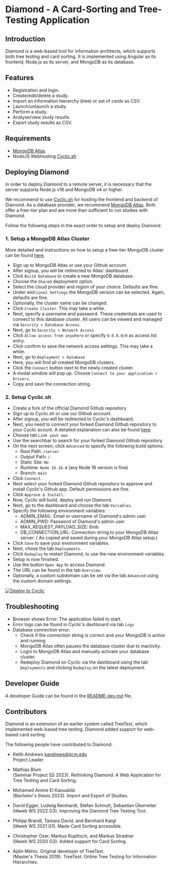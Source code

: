 
# Diamond - A Card-Sorting and Tree-Testing Application



## Introduction

Diamond is a web-based tool for information architects, which supports
both tree testing and card sorting. It is implemented using Angular as
its frontend, Node.js as its server, and MongoDB as its database.



## Features

- Registration and login.
- Create/edit/delete a study.
- Import an information hierarchy (tree) or set of cards as CSV.
- Launch/unlaunch a study.
- Perform a study.
- Analyse/view study results.
- Export study results as CSV.



## Requirements

- [MongoDB Atlas](https://www.mongodb.com/atlas/database)
- NodeJS Webhosting [Cyclic.sh](https://www.cyclic.sh/)



## Deploying Diamond

In order to deploy Diamond to a remote server, it is necessary that
the server supports Node.js v16 and MongoDB v4 or higher.

We recommend to use [Cyclic.sh](https://www.cyclic.sh/) for hosting 
the frontend and backend of Diamond. As a database provider, we 
recommend [MongoDB Atlas](https://www.mongodb.com/atlas/database). Both
offer a free-tier plan and are more than sufficient to run studies with
Diamond.

Follow the following steps in the exact order to setup and deploy Diamond:



### 1. Setup a MongoDB Atlas Cluster
More detailed and instructions on how to setup a free-tier MongoDB cluster can be found [here](https://www.mongodb.com/docs/atlas/getting-started/).

- Sign up to MongoDB Atlas or use your Github account.
- After signup, you will be redirected to Atlas' dashboard.
- Click ```Build Database``` to create a new MongoDB database.
- Choose the ```Shared``` deployment option.
- Select the cloud provider and region of your choice. Defaults are fine.
- Under ```Addtional Settings``` the MongoDB version can be selected. Again, defaults are fine.
- Optionally, the cluster name can be changed.
- Click ```Create Cluster```. This may take a while.
- Next, specify a username and password. These credentials are used to connect to this database cluster. All users can be viewed and managed via ```Security > Database Access```.
- Next, go to ```Security > Network Access```
- Click ```Allow access from anywhere``` or specify ```0.0.0.0/0``` as access list entry.
- Click confirm to save the network access settings. This may take a while.
- Next, go to ```Deployment > Database```
- Here, you will find all created MongoDB clusters.
- Click the ```Connect``` button next to the newly created cluster.
- A modal window will pop up. Choose ```Connect to your application > Drivers```.
- Copy and save the connection string.



### 2. Setup Cyclic.sh

- Create a fork of the official Diamond Github repository
- Sign up to Cyclic.sh or use our Github account.
- After signup, you will be redirected to Cyclic's dashboard.
- Next, you need to connect your forked Diamond Github repository to your Cyclic acount. A detailed explanation can also be found [here](https://docs.cyclic.sh/how-to/add-private-repository).
- Choose tab ```Link yout own```
- Use the searchbar to search for your forked Diamond Github repository
- On the next screen, click ```Advanced``` to specify the following build options:
  + Root Path: ```/server```
  + Output Path: ```/```
  + Static Site: ```No``` 
  + Runtime: ```Node 16.16.0``` (any Node 16 version is fine)
  + Branch: ```main```
- Click ```Connect```.
- Next select your forked Diamond Github repository to approve and install Cyclic's Github app. Default permissions are fine.
- Click ```Approve & Install```.
- Now, Cyclic will build, deploy and run Diamond.
- Next, go to the dashboard and choose the tab ```Variables```.
- Specify the following environment variables:
  + ADMIN_EMAIL: Email or username of Diamond's admin user
  + ADMIN_PWD: Password of Diamond's admin user
  + MAX_REQUEST_PAYLOAD_SIZE: 6mb
  + DB_CONNECTION_URL: Connection string to your MongoDB Atlas server. ( As copied and saved during your MongoDB Atlas setup.)
- Click ```Save``` to save your environment variables.
- Next, chose the tab ```Deployments```.
- Click ```Redeploy``` to restart Diamond, to use the new environment variables.
- Setup is now finished.
- Use the button ```Open App``` to access Diamond.
- The URL can be found in the tab ```Overview```.
- Optionally, a custom subdomain can be set via the tab ```Advanced``` using the custom domain settings.


[![Deploy to Cyclic](https://deploy.cyclic.sh/button.svg)](https://deploy.cyclic.sh/)


## Troubleshooting

- Browser shows Error: The application failed to start. 
- Error logs can be found in Cyclic's dashboard via tab ```Logs```
- Database connection error:
  + Check if the connection string is correct and your MongoDB is active and running
  + MongoDB Atlas often pauses the database cluster due to inactivity.
  + Login to MongoDB Atlas and manually activate your database cluster.
  + Redeploy Diamond on Cyclic via the dashboard using the tab ```Deployments``` and clicking ```Redeploy``` on the latest deployment.


## Developer Guide
A developer Guide can be found in the [README-dev.md](https://github.com/tugraz-isds/diamond/blob/main/README-dev.md) file.

## Contributors

Diamond is an extension of an earlier system called TreeTest, which
implemented web-based tree testing. Diamond added support for
web-based card sorting.


The following people have contributed to Diamond:

- Keith Andrews
  [kandrews@iicm.edu](mailto:kandrews@iicm.edu?subject=Rslidy)  
  Project Leader

- Mathias Blum  
  (Seminar Project SS 2023). Rethinking Diamond: A Web Application for 
  Tree Testing and Card Sorting.

- Mohamed Amine El Kaouakibi  
  (Bachelor's thesis 2023). Import and Export of Studies. 

- David Egger, Ludwig Reinhardt, Stefan Schnutt, Sebastian Überreiter  
  (IAweb WS 2022 G3). Improving the Diamond Tree Testing Tool.

- Philipp Brandl, Tamara David, and Bernhard Kargl  
  (IAweb WS 2021 G1). Made Card Sorting accessible.

- Christopher Oser, Markus Ruplitsch, and Markus Stradner  
  (IAweb WS 2020 G3). Added support for Card Sorting.

- Ajdin Mehic. Original developer of TreeTest.  
  (Master's Thesis 2019). TreeTest: Online Tree Testing for Information
  Hierarchies.


